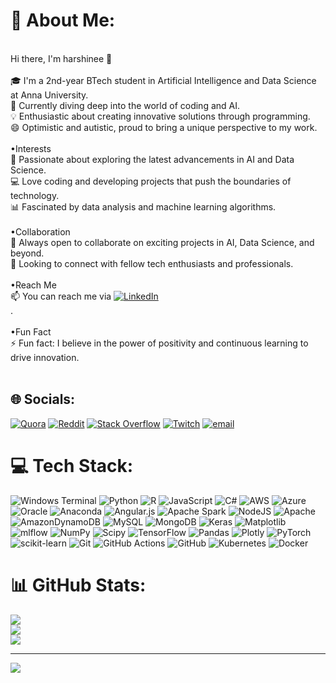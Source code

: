 # 💫 About Me:
<br>Hi there, I'm harshinee 👋<br><br>🎓 I'm a 2nd-year BTech student in Artificial Intelligence and Data Science at Anna University.<br>🌱 Currently diving deep into the world of coding and AI.<br>💡 Enthusiastic about creating innovative solutions through programming.<br>😄 Optimistic and autistic, proud to bring a unique perspective to my work.<br><br>•Interests<br>👀 Passionate about exploring the latest advancements in AI and Data Science.<br>💻 Love coding and developing projects that push the boundaries of technology.<br>📊 Fascinated by data analysis and machine learning algorithms.<br><br>•Collaboration<br>💞️ Always open to collaborate on exciting projects in AI, Data Science, and beyond.<br>🤝 Looking to connect with fellow tech enthusiasts and professionals.<br><br>•Reach Me<br>📫 You can reach me via [![LinkedIn](https://img.shields.io/badge/LinkedIn-Profile-blue?style=flat&logo=linkedin)](https://www.linkedin.com/in/harshinee-shree-g-7b59732a5 )<br>.<br><br>•Fun Fact<br>⚡ Fun fact: I believe in the power of positivity and continuous learning to drive innovation.<br><br>


## 🌐 Socials:
[![Quora](https://img.shields.io/badge/Quora-%23B92B27.svg?logo=Quora&logoColor=white)](https://quora.com/profile/HarshineeShreeG) [![Reddit](https://img.shields.io/badge/Reddit-%23FF4500.svg?logo=Reddit&logoColor=white)](https://reddit.com/user/Harshineeshree_09) [![Stack Overflow](https://img.shields.io/badge/-Stackoverflow-FE7A16?logo=stack-overflow&logoColor=white)](https://stackoverflow.com/users/HarshineeshreeG) [![Twitch](https://img.shields.io/badge/Twitch-%239146FF.svg?logo=Twitch&logoColor=white)](https://twitch.tv/harshinee_shree09) [![email](https://img.shields.io/badge/Email-D14836?logo=gmail&logoColor=white)](mailto:harshineeshreeg@gmail.com) 

# 💻 Tech Stack:
![Windows Terminal](https://img.shields.io/badge/Windows%20Terminal-%234D4D4D.svg?style=plastic&logo=windows-terminal&logoColor=white) ![Python](https://img.shields.io/badge/python-3670A0?style=plastic&logo=python&logoColor=ffdd54) ![R](https://img.shields.io/badge/r-%23276DC3.svg?style=plastic&logo=r&logoColor=white) ![JavaScript](https://img.shields.io/badge/javascript-%23323330.svg?style=plastic&logo=javascript&logoColor=%23F7DF1E) ![C#](https://img.shields.io/badge/c%23-%23239120.svg?style=plastic&logo=csharp&logoColor=white) ![AWS](https://img.shields.io/badge/AWS-%23FF9900.svg?style=plastic&logo=amazon-aws&logoColor=white) ![Azure](https://img.shields.io/badge/azure-%230072C6.svg?style=plastic&logo=microsoftazure&logoColor=white) ![Oracle](https://img.shields.io/badge/Oracle-F80000?style=plastic&logo=oracle&logoColor=white) ![Anaconda](https://img.shields.io/badge/Anaconda-%2344A833.svg?style=plastic&logo=anaconda&logoColor=white) ![Angular.js](https://img.shields.io/badge/angular.js-%23E23237.svg?style=plastic&logo=angularjs&logoColor=white) ![Apache Spark](https://img.shields.io/badge/Apache%20Spark-FDEE21?style=plastic&logo=apachespark&logoColor=black) ![NodeJS](https://img.shields.io/badge/node.js-6DA55F?style=plastic&logo=node.js&logoColor=white) ![Apache](https://img.shields.io/badge/apache-%23D42029.svg?style=plastic&logo=apache&logoColor=white) ![AmazonDynamoDB](https://img.shields.io/badge/Amazon%20DynamoDB-4053D6?style=plastic&logo=Amazon%20DynamoDB&logoColor=white) ![MySQL](https://img.shields.io/badge/mysql-4479A1.svg?style=plastic&logo=mysql&logoColor=white) ![MongoDB](https://img.shields.io/badge/MongoDB-%234ea94b.svg?style=plastic&logo=mongodb&logoColor=white) ![Keras](https://img.shields.io/badge/Keras-%23D00000.svg?style=plastic&logo=Keras&logoColor=white) ![Matplotlib](https://img.shields.io/badge/Matplotlib-%23ffffff.svg?style=plastic&logo=Matplotlib&logoColor=black) ![mlflow](https://img.shields.io/badge/mlflow-%23d9ead3.svg?style=plastic&logo=numpy&logoColor=blue) ![NumPy](https://img.shields.io/badge/numpy-%23013243.svg?style=plastic&logo=numpy&logoColor=white) ![Scipy](https://img.shields.io/badge/SciPy-%230C55A5.svg?style=plastic&logo=scipy&logoColor=%white) ![TensorFlow](https://img.shields.io/badge/TensorFlow-%23FF6F00.svg?style=plastic&logo=TensorFlow&logoColor=white) ![Pandas](https://img.shields.io/badge/pandas-%23150458.svg?style=plastic&logo=pandas&logoColor=white) ![Plotly](https://img.shields.io/badge/Plotly-%233F4F75.svg?style=plastic&logo=plotly&logoColor=white) ![PyTorch](https://img.shields.io/badge/PyTorch-%23EE4C2C.svg?style=plastic&logo=PyTorch&logoColor=white) ![scikit-learn](https://img.shields.io/badge/scikit--learn-%23F7931E.svg?style=plastic&logo=scikit-learn&logoColor=white) ![Git](https://img.shields.io/badge/git-%23F05033.svg?style=plastic&logo=git&logoColor=white) ![GitHub Actions](https://img.shields.io/badge/github%20actions-%232671E5.svg?style=plastic&logo=githubactions&logoColor=white) ![GitHub](https://img.shields.io/badge/github-%23121011.svg?style=plastic&logo=github&logoColor=white) ![Kubernetes](https://img.shields.io/badge/kubernetes-%23326ce5.svg?style=plastic&logo=kubernetes&logoColor=white) ![Docker](https://img.shields.io/badge/docker-%230db7ed.svg?style=plastic&logo=docker&logoColor=white)
# 📊 GitHub Stats:
![](https://github-readme-stats.vercel.app/api?username=harshineeshree&theme=tokyonight&hide_border=false&include_all_commits=false&count_private=false)<br/>
![](https://nirzak-streak-stats.vercel.app/?user=harshineeshree&theme=tokyonight&hide_border=false)<br/>
![](https://github-readme-stats.vercel.app/api/top-langs/?username=harshineeshree&theme=tokyonight&hide_border=false&include_all_commits=false&count_private=false&layout=compact)

---
[![](https://visitcount.itsvg.in/api?id=harshineeshree&icon=0&color=0)](https://visitcount.itsvg.in)

<!-- Proudly created with GPRM ( https://gprm.itsvg.in ) -->

